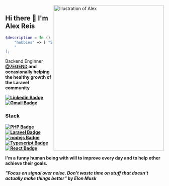 <img align="right" src="" alt="Illustration of Alex" width=350px height=465px/>

## Hi there 👋 I'm Alex Reis

```php
$description = fn () => [
    "hobbies" => [ "Sim Racing", "Motorcycles",  "Music" ],
    "
];
```

Backend Enginner <b><a href="https://www.7egend.cr/" target="_blank">@7EGEND</a> and occasionally helping the healthy growth of the Laravel community

[![Linkedin Badge](https://img.shields.io/badge/-Alexandre%20Reis-b20000?style=flat-square&logo=Linkedin&logoColor=white&link=https://www.linkedin.com/in/alexandre-reis-dev/)](https://www.linkedin.com/in/alexandre-reis-dev/) 
[![Gmail Badge](https://img.shields.io/badge/-alex.cst.reis@gmail.com-b20000?style=flat-square&logo=Gmail&logoColor=white&link=mailto:alex.cst.reis@gmail.com)](mailto:alex.cst.reis@gmail.com)

### Stack

[![PHP Badge](https://img.shields.io/badge/-PHP-A9A9A9?style=flat-square&logo=PHP&logoColor=black)](PHP)
[![Laravel Badge](https://img.shields.io/badge/-Laravel-A9A9A9?style=flat-square&logo=Laravel&logoColor=black)](Laravel)
[![nodejs Badge](https://img.shields.io/badge/-Node.js-A9A9A9?style=flat-square&logo=Javascript&logoColor=black)](Node.js)
[![Typescript Badge](https://img.shields.io/badge/-Typescript-A9A9A9?style=flat-square&logo=Typescript&logoColor=black)](Typescript)
[![React Badge](https://img.shields.io/badge/-React-A9A9A9?style=flat-square&logo=React&logoColor=black)](React)

I'm a funny human being with will to improve every day and to help other achieve their goals.

**_"Focus on signal over noise. Don't waste time on stuff that doesn't actually make things better"_** by _Elon Musk_
